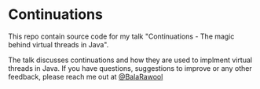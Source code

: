 # Continuations

This repo contain source code for my talk "Continuations - The magic behind virtual threads in Java".

The talk discusses continuations and how they are used to implment virtual threads in Java. 
If you have questions, suggestions to improve or any other feedback, please reach me out at [@BalaRawool](https://twitter.com/BalaRawool)
